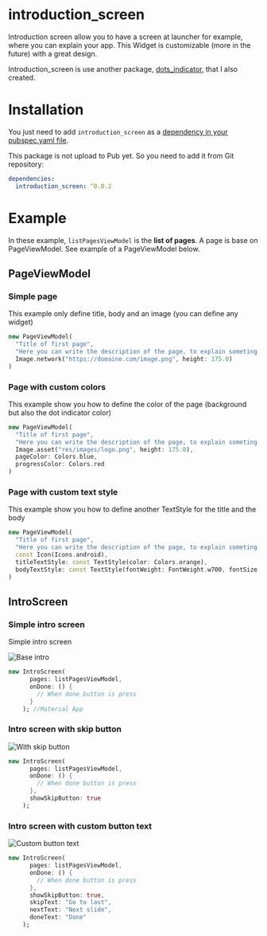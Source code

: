 # introduction_screen

Introduction screen allow you to have a screen at launcher for example, where you can explain your app.
This Widget is customizable (more in the future) with a great design.

Introduction_screen is use another package, [dots_indicator](https://github.com/Pyozer/dots_indicator), that I also created.

# Installation

You just need to add `introduction_screen` as a [dependency in your pubspec.yaml file](https://flutter.io/using-packages/).

This package is not upload to Pub yet.
So you need to add it from Git repository:
```yaml
dependencies:
  introduction_screen: ^0.0.2
```

# Example

In these example, `listPagesViewModel` is the **list of pages**. A page is base on PageViewModel. See example of a PageViewModel below.

## PageViewModel

### Simple page

This example only define title, body and an image (you can define any widget)
```dart
new PageViewModel(
  "Title of first page",
  "Here you can write the description of the page, to explain someting...",
  Image.network("https://domaine.com/image.png", height: 175.0)
)
```

### Page with custom colors

This example show you how to define the color of the page (background but also the dot indicator color)
```dart
new PageViewModel(
  "Title of first page",
  "Here you can write the description of the page, to explain someting...",
  Image.asset("res/images/logo.png", height: 175.0),
  pageColor: Colors.blue,
  progressColor: Colors.red
)
```

### Page with custom text style

This example show you how to define another TextStyle for the title and the body
```dart
new PageViewModel(
  "Title of first page",
  "Here you can write the description of the page, to explain someting...",
  const Icon(Icons.android),
  titleTextStyle: const TextStyle(color: Colors.orange),
  bodyTextStyle: const TextStyle(fontWeight: FontWeight.w700, fontSize: 20.0)
)
```

## IntroScreen

### Simple intro screen

Simple intro screen

![Base intro](https://raw.githubusercontent.com/Pyozer/introduction_screen/master/demo/normal.gif)

```dart
new IntroScreen(
      pages: listPagesViewModel,
      onDone: () {
        // When done button is press
      }
    ); //Material App
```

### Intro screen with skip button

![With skip button](https://raw.githubusercontent.com/Pyozer/introduction_screen/master/demo/skip.gif)

```dart
new IntroScreen(
      pages: listPagesViewModel,
      onDone: () {
        // When done button is press
      },
      showSkipButton: true
    ); 
```

### Intro screen with custom button text

![Custom button text](https://raw.githubusercontent.com/Pyozer/introduction_screen/master/demo/custom_buttons.gif)

```dart
new IntroScreen(
      pages: listPagesViewModel,
      onDone: () {
        // When done button is press
      },
      showSkipButton: true,
      skipText: "Go to last",
      nextText: "Next slide",
      doneText: "Done"
    ); 
```
